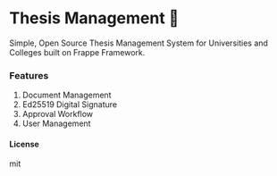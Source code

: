 # Thesis Management 📖

Simple, Open Source Thesis Management System for Universities and Colleges built on Frappe Framework.

### Features

1. Document Management
2. Ed25519 Digital Signature
3. Approval Workflow
4. User Management

#### License

mit